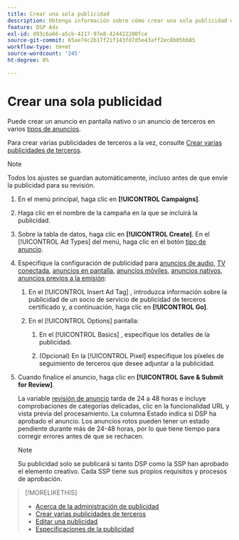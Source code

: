 ```yaml
---
title: Crear una sola publicidad
description: Obtenga información sobre cómo crear una sola publicidad de terceros.
feature: DSP Ads
exl-id: d93c6a66-a5cb-4117-97e8-424422200fce
source-git-commit: 65ae74c2b17f21f143fd7d5e43aff2ec8b05bb85
workflow-type: tm+mt
source-wordcount: '245'
ht-degree: 0%

---
```


# Crear una sola publicidad

Puede crear un anuncio en pantalla nativo o un anuncio de terceros en varios [tipos de anuncios](ad-about.md#ad-types).

Para crear varias publicidades de terceros a la vez, consulte [Crear varias publicidades de terceros](ad-create-multiple.md).

>[!NOTE]
>
>Todos los ajustes se guardan automáticamente, incluso antes de que envíe la publicidad para su revisión.

1. En el menú principal, haga clic en **[!UICONTROL Campaigns]**.

1. Haga clic en el nombre de la campaña en la que se incluirá la publicidad.

1. Sobre la tabla de datos, haga clic en **[!UICONTROL Create]**. En el [!UICONTROL Ad Types] del menú, haga clic en el botón [tipo de anuncio](ad-about.md#ad-types).

1. Especifique la configuración de publicidad para [anuncios de audio](ad-settings-audio.md), [TV conectada](ad-settings-connected-tv.md), [anuncios en pantalla](ad-settings-display.md), [anuncios móviles](ad-settings-mobile.md), [anuncios nativos](ad-settings-native.md), [anuncios previos a la emisión](ad-settings-pre-roll.md):

   1. En el [!UICONTROL Insert Ad Tag] , introduzca información sobre la publicidad de un socio de servicio de publicidad de terceros certificado y, a continuación, haga clic en **[!UICONTROL Go]**.

   1. En el [!UICONTROL Options] pantalla:

      1. En el [!UICONTROL Basics] , especifique los detalles de la publicidad.

      1. (Opcional) En la [!UICONTROL Pixel] especifique los píxeles de seguimiento de terceros que desee adjuntar a la publicidad.

1. Cuando finalice el anuncio, haga clic en **[!UICONTROL Save & Submit for Review]**.

   La variable [revisión de anuncio](ad-about.md) tarda de 24 a 48 horas e incluye comprobaciones de categorías delicadas, clic en la funcionalidad URL y vista previa del procesamiento. La columna Estado indica si DSP ha aprobado el anuncio. Los anuncios rotos pueden tener un estado pendiente durante más de 24-48 horas, por lo que tiene tiempo para corregir errores antes de que se rechacen.

   >[!NOTE]
   >
   >Su publicidad solo se publicará si tanto DSP como la SSP han aprobado el elemento creativo. Cada SSP tiene sus propios requisitos y procesos de aprobación.

>[!MORELIKETHIS]
>
>* [Acerca de la administración de publicidad](ad-about.md)
>* [Crear varias publicidades de terceros](ad-create-multiple.md)
>* [Editar una publicidad](ad-edit.md)
>* [Especificaciones de la publicidad](ad-specs.md)

